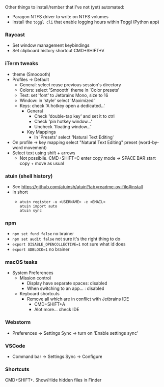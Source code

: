 Other things to install/rember that I've not (yet) automated:

-   Paragon NTFS driver to write on NTFS volumes
-   Install the `toggl cli` that enable logging hours within Toggl (Python app)

### Raycast

-   Set window management keybindings
-   Set clipboard history shortcut CMD+SHIFT+V

### iTerm tweaks

-   theme (Smooooth)
-   Profiles -> Default
    -   General: select reuse previous session's directory
    -   Colors: select 'Smoooth' theme in 'Color presets'
    -   Text: set 'font' to Jetbrains Mono, size to 16
    -   Window: in 'style' select 'Maximized'
    -   Keys: check 'A hotkey open a dedicated...'
        -   General
            -   Check 'double-tap key' and set it to ctrl
            -   Check 'pin hotkey window...'
            -   Uncheck 'floating window...'
        -   Key Mappings
            -   In 'Presets' select 'Natural Text Editing'
-   On profile -> key mapping select "Natural Text Editing" preset (word-by-word movement)
-   Select text using shift + arrows
    -   Not possibile. CMD+SHIFT+C enter copy mode -> SPACE BAR start copy + move as usual

### atuin (shell history)

-   See https://github.com/atuinsh/atuin?tab=readme-ov-file#install
-   In short
    -   ```
        atuin register -u <USERNAME> -e <EMAIL>
        atuin import auto
        atuin sync
        ```

### npm

-   `npm set fund false` no brainer
-   `npm set audit false` not sure it's the right thing to do
-   `export DISABLE_OPENCOLLECTIVE=1` not sure what id does
-   `export ADBLOCK=1` no brainer

### macOS teaks

-   System Preferences
    -   Mission control
        -   Display have separate spaces: disabled
        -   When switching to an app... : disabled
    -   Keyboard shortcuts
        -   Remove all which are in conflict with Jetbrains IDE
            -   CMD+SHIFT+A
            -   Alot more... check IDE

### Webstorm

-   Preferences -> Settings Sync -> turn on 'Enable settings sync'

### VSCode

-   Command bar -> Settings Sync -> Configure

### Shortcuts

CMD+SHIFT+. Show/Hide hidden files in Finder
